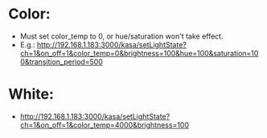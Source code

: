 # Color:

- Must set color_temp to 0, or hue/saturation won't take effect.
- E.g.: http://192.168.1.183:3000/kasa/setLightState?ch=1&on_off=1&color_temp=0&brightness=100&hue=100&saturation=100&transition_period=500

# White:
- http://192.168.1.183:3000/kasa/setLightState?ch=1&on_off=1&color_temp=4000&brightness=100